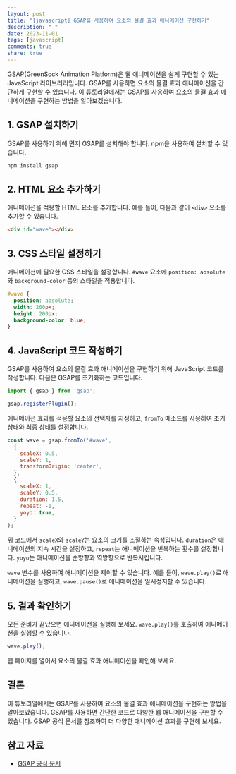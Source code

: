 ```yaml
---
layout: post
title: "[javascript] GSAP를 사용하여 요소의 물결 효과 애니메이션 구현하기"
description: " "
date: 2023-11-01
tags: [javascript]
comments: true
share: true
---
```


GSAP(GreenSock Animation Platform)은 웹 애니메이션을 쉽게 구현할 수 있는 JavaScript 라이브러리입니다. GSAP를 사용하면 요소의 물결 효과 애니메이션을 간단하게 구현할 수 있습니다. 이 튜토리얼에서는 GSAP를 사용하여 요소의 물결 효과 애니메이션을 구현하는 방법을 알아보겠습니다.

## 1. GSAP 설치하기

GSAP를 사용하기 위해 먼저 GSAP를 설치해야 합니다. npm을 사용하여 설치할 수 있습니다.

```javascript
npm install gsap
```

## 2. HTML 요소 추가하기

애니메이션을 적용할 HTML 요소를 추가합니다. 예를 들어, 다음과 같이 `<div>` 요소를 추가할 수 있습니다.

```html
<div id="wave"></div>
```

## 3. CSS 스타일 설정하기

애니메이션에 필요한 CSS 스타일을 설정합니다. `#wave` 요소에 `position: absolute`와 `background-color` 등의 스타일을 적용합니다.

```css
#wave {
  position: absolute;
  width: 200px;
  height: 200px;
  background-color: blue;
}
```

## 4. JavaScript 코드 작성하기

GSAP를 사용하여 요소의 물결 효과 애니메이션을 구현하기 위해 JavaScript 코드를 작성합니다. 다음은 GSAP를 초기화하는 코드입니다.

```javascript
import { gsap } from 'gsap';

gsap.registerPlugin();
```

애니메이션 효과를 적용할 요소의 선택자를 지정하고, `fromTo` 메소드를 사용하여 초기 상태와 최종 상태를 설정합니다.

```javascript
const wave = gsap.fromTo('#wave', 
  {
    scaleX: 0.5,
    scaleY: 1,
    transformOrigin: 'center',
  },
  {
    scaleX: 1,
    scaleY: 0.5,
    duration: 1.5,
    repeat: -1,
    yoyo: true,
  }
);
```

위 코드에서 `scaleX`와 `scaleY`는 요소의 크기를 조절하는 속성입니다. `duration`은 애니메이션의 지속 시간을 설정하고, `repeat`는 애니메이션을 반복하는 횟수를 설정합니다. `yoyo`는 애니메이션을 순방향과 역방향으로 반복시킵니다.

`wave` 변수를 사용하여 애니메이션을 제어할 수 있습니다. 예를 들어, `wave.play()`로 애니메이션을 실행하고, `wave.pause()`로 애니메이션을 일시정지할 수 있습니다.

## 5. 결과 확인하기

모든 준비가 끝났으면 애니메이션을 실행해 보세요. `wave.play()`를 호출하여 애니메이션을 실행할 수 있습니다.

```javascript
wave.play();
```

웹 페이지를 열어서 요소의 물결 효과 애니메이션을 확인해 보세요.

## 결론

이 튜토리얼에서는 GSAP를 사용하여 요소의 물결 효과 애니메이션을 구현하는 방법을 알아보았습니다. GSAP를 사용하면 간단한 코드로 다양한 웹 애니메이션을 구현할 수 있습니다. GSAP 공식 문서를 참조하여 더 다양한 애니메이션 효과를 구현해 보세요.

## 참고 자료

- [GSAP 공식 문서](https://greensock.com/gsap/)